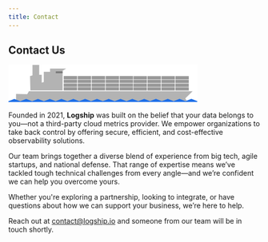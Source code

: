 ```yaml
---
title: Contact
---
```


## Contact Us

![logo](../../static/img/homepage/logship_logo_dynamic_v1.svg)

Founded in 2021, **Logship** was built on the belief that your data belongs to you—not a third-party cloud metrics provider. We empower organizations to take back control by offering secure, efficient, and cost-effective observability solutions.

Our team brings together a diverse blend of experience from big tech, agile startups, and national defense. That range of expertise means we’ve tackled tough technical challenges from every angle—and we’re confident we can help you overcome yours.

Whether you're exploring a partnership, looking to integrate, or have questions about how we can support your business, we’re here to help.

Reach out at [contact@logship.io](mailto:contact@logship.io) and someone from our team will be in touch shortly.